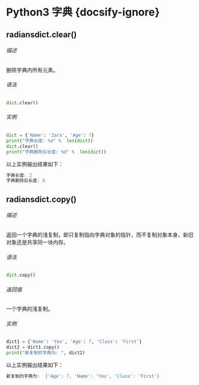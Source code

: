 # Python3 字典 {docsify-ignore}

## radiansdict.clear()

###### 描述

删除字典内所有元素。

###### 语法

```python
dict.clear()
```

###### 实例

```python
dict = {'Name': 'Zara', 'Age': 7}
print("字典长度: %d" %  len(dict))
dict.clear()
print("字典删除后长度: %d" %  len(dict))
```

以上实例输出结果如下：

```powershell
字典长度: 2
字典删除后长度: 0
```

## radiansdict.copy()

###### 描述

返回一个字典的浅复制，即只复制指向字典对象的指针，而不复制对象本身，新旧对象还是共享同一块内存。

###### 语法

```python
dict.copy()
```

###### 返回值

一个字典的浅复制。

###### 实例

```python
dict1 = {'Name': 'You', 'Age': 7, 'Class': 'First'}
dict2 = dict1.copy()
print("新复制的字典为: ", dict2)
```

以上实例输出结果如下：

```powershell
新复制的字典为:  {'Age': 7, 'Name': 'You', 'Class': 'First'}
```
